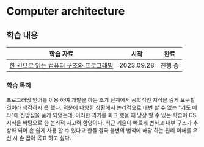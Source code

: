 # Computer architecture

## 학습 내용

|학습 자료|시작|완료|
|------|---|---|
|[한 권으로 읽는 컴퓨터 구조와 프로그래밍](https://product.kyobobook.co.kr/detail/S000001932753)|2023.09.28|진행 중|

### 학습 목적

프로그래밍 언어를 이용 하여 개발을 하는 초기 단계에서 공학적인 지식을 깊게 요구할 것이라 생각하지 못 했다. 덕분에 다양한 상황에서 논리적으로 대변 할 수 없는 "기도 메타"에 신앙심을 품게 되었는데, 이러한 과거를 회고 했을 때 당장 할 수 있는 학습이 CS 지식을 바탕으로 한 논리적 사고력 함양이다. 최근 기술이 빠르게 변하고 내부 구조가 추상화 되어 손 쉽게 사용 할 수 있다고 한들 결국 불변의 법칙에 해당 하는 원리 이해를 우선 시 손 꼽아 목표 하고 싶다.
